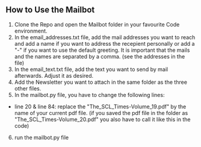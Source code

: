 ## How to Use the Mailbot
1. Clone the Repo and open the Mailbot folder in your favourite Code environment.
2. In the email_addresses.txt file, add the mail addresses you want to reach and add a name if you want to address the recepient personally or add a "-" if you want to use the default greeting. It is important that the mails and the names are separated by a comma. (see the addresses in the file)
3. In the email_text.txt file, add the text you want to send by mail afterwards. Adjust it as desired.
4. Add the Newsletter you want to attach in the same folder as the three other files.
5. In the mailbot.py file, you have to change the following lines:
  - line 20 & line 84: replace the "The_SCL_Times-Volume_19.pdf" by the name of your current pdf file. (if you saved the pdf file in the folder as "The_SCL_Times-Volume_20.pdf" you also have to call it like this in the code) 
6. run the mailbot.py file
